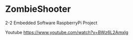# ZombieShooter
2-2 Embedded Software RaspberryPi Project

Youtube
https://www.youtube.com/watch?v=BWz6L2AmxIg

